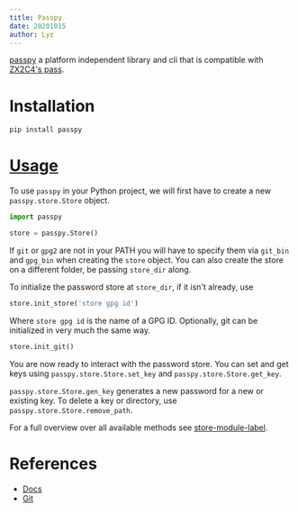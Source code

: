```yaml
---
title: Passpy
date: 20201015
author: Lyz
---
```


[passpy](https://github.com/bfrascher/passpy) a platform independent library and
cli that is compatible with [ZX2C4's pass](http://www.passwordstore.org/).

# Installation

```bash
pip install passpy
```

# [Usage](https://passpy.readthedocs.io/en/latest/tutorial.html#library)

To use `passpy` in your Python project, we will first have to create a
new `passpy.store.Store` object.

```python
import passpy

store = passpy.Store()
```

If `git` or `gpg2` are not in your PATH you will have to specify them via
`git_bin` and `gpg_bin` when creating the `store` object.  You can also create
the store on a different folder, be passing `store_dir` along.

To initialize the password store at `store_dir`, if it isn't
already, use

```python
store.init_store('store gpg id')
```

Where `store gpg id` is the name of a GPG ID.  Optionally, git can
be initialized in very much the same way.

```python
store.init_git()
```

You are now ready to interact with the password store.  You can set and get keys
using `passpy.store.Store.set_key` and `passpy.store.Store.get_key`.

`passpy.store.Store.gen_key` generates a new password for a new or existing key.
To delete a key or directory, use `passpy.store.Store.remove_path`.

For a full overview over all available methods see
[store-module-label](https://passpy.readthedocs.io/en/latest/reference.html#store-module-label).

# References

* [Docs](https://passpy.readthedocs.org/)
* [Git](https://github.com/bfrascher/passpy)
